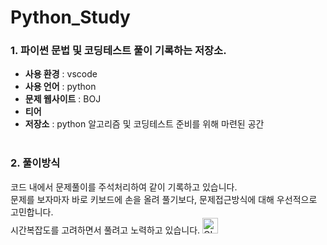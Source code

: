 # Python_Study
### 1. 파이썬 문법 및 코딩테스트 풀이 기록하는 저장소. 
- **사용 환경** : vscode <br>
- **사용 언어** : python <br>
- **문제 웹사이트** : BOJ <br>
- <a href="https://github.com/wanghoreng#-status"></a>**티어** <br>
- **저장소** : python 알고리즘 및 코딩테스트 준비를 위해 마련된 공간
<br><br>

### 2. 풀이방식
코드 내에서 문제풀이를 주석처리하여 같이 기록하고 있습니다.<br>
문제를 보자마자 바로 키보드에 손을 올려 풀기보다, 문제접근방식에 대해 우선적으로 고민합니다.<br>
시간복잡도를 고려하면서 풀려고 노력하고 있습니다.&nbsp;<img alt="GIF" src="https://github.com/SP-XD/SP-XD/blob/main/images/Developer.gif" width="25" /><br>



